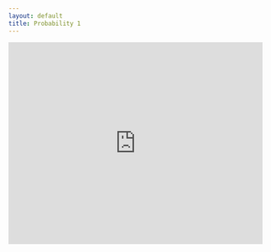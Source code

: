 ```yaml
---
layout: default 
title: Probability 1 
---
```


<object data="https://kodiak.beardom.xyz/f/p2.pdf" type="application/pdf" width="100%" height="400">
<iframe src="https://kodiak.beardom.xyz/f/p2.pdf" width="100%" height="400" style="border: none;">
This browser does not support PDFs. Please download the PDF to view it: 
<a href="https://kodiak.beardom.xyz/f/p2.pdf">Download PDF</a>
</iframe>
</object>
